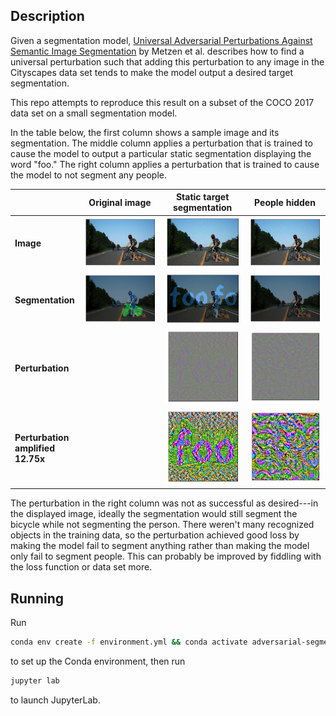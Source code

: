## Description

Given a segmentation model, [Universal Adversarial Perturbations Against Semantic Image
Segmentation](https://arxiv.org/abs/1704.05712) by Metzen et al. describes how
to find a universal perturbation such that adding this perturbation to any image
in the Cityscapes data set tends to make the model output a desired target
segmentation.

This repo attempts to reproduce this result on a subset of the COCO 2017 data set on a
small segmentation model.

In the table below, the first column shows a sample image and its segmentation.
The middle column applies a perturbation that is trained to cause the model to
output a particular static segmentation displaying the word "foo." The right
column applies a perturbation that is trained to cause the model to not segment
any people. 

<!-- make the widths of table columns 2 to 4 be equal so that image sizes match -->
<style>
table th:first-of-type {
    width: 19%;
}
table th:nth-of-type(2) {
    width: 27%;
}
table th:nth-of-type(3) {
    width: 27%;
}
table th:nth-of-type(4) {
    width: 27%;
}
</style>

| | Original image | Static target segmentation | People hidden |
|-|:-:|:-:|:-:|
| __Image__ | ![Sample image](/readme-files/sample-image.png) | ![Image with perturbation applied to match a static target segmentation](/readme-files/static-target.png) | ![Image with perturbation applied to hide people](/readme-files/hide-people.png) | 
| __Segmentation__ | ![Segmentation of sample image](/readme-files/sample-image-segmentation.png) | ![Segmentation of image with perturbation applied to match a static target segmentation](/readme-files/static-target-segmentation.png) | ![Segmentation of image with perturbation applied to hide people](/readme-files/hide-people-segmentation.png) |
| __Perturbation__| | ![Perturbation to match a static target segmentation](/readme-files/static-target-perturbation.png) | ![Perturbation to hide people](/readme-files/hide-people-perturbation.png) | 
| __Perturbation amplified 12.75x__| | ![Perturbation to match a static target segmentation, amplified](/readme-files/static-target-perturbation-amplified.png) | ![Perturbation to hide people, amplified](/readme-files/hide-people-perturbation-amplified.png) | 

The perturbation in the right column was not as successful as desired---in the
displayed image, ideally the segmentation would still segment the bicycle while
not segmenting the person. There weren't many recognized objects in the training
data, so the perturbation achieved good loss by making the model fail to segment
anything rather than making the model only fail to segment people. This can
probably be improved by fiddling with the loss function or data set more.

## Running

Run
```sh
conda env create -f environment.yml && conda activate adversarial-segmentation
```
to set up the Conda environment, then run
```sh
jupyter lab
```
to launch JupyterLab.
